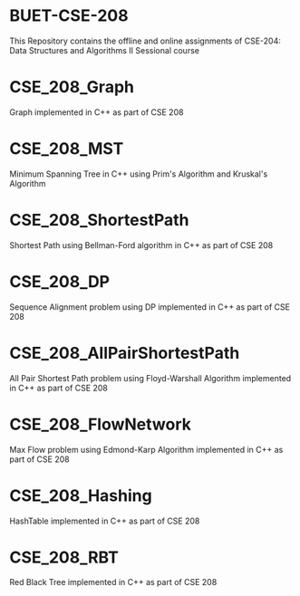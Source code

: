 # BUET-CSE-208
This Repository contains the offline and online assignments of CSE-204: Data Structures and Algorithms II Sessional course

# CSE_208_Graph
Graph implemented in C++ as part of CSE 208

# CSE_208_MST
Minimum Spanning Tree in C++ using Prim's Algorithm and Kruskal's Algorithm

# CSE_208_ShortestPath
Shortest Path using Bellman-Ford algorithm in C++ as part of CSE 208

# CSE_208_DP
Sequence Alignment problem using DP implemented in C++ as part of CSE 208

# CSE_208_AllPairShortestPath
All Pair Shortest Path problem using Floyd-Warshall Algorithm implemented in C++ as part of CSE 208

# CSE_208_FlowNetwork
Max Flow problem using Edmond-Karp Algorithm implemented in C++ as part of CSE 208

# CSE_208_Hashing
HashTable implemented in C++ as part of CSE 208

# CSE_208_RBT
Red Black Tree implemented in C++ as part of CSE 208

